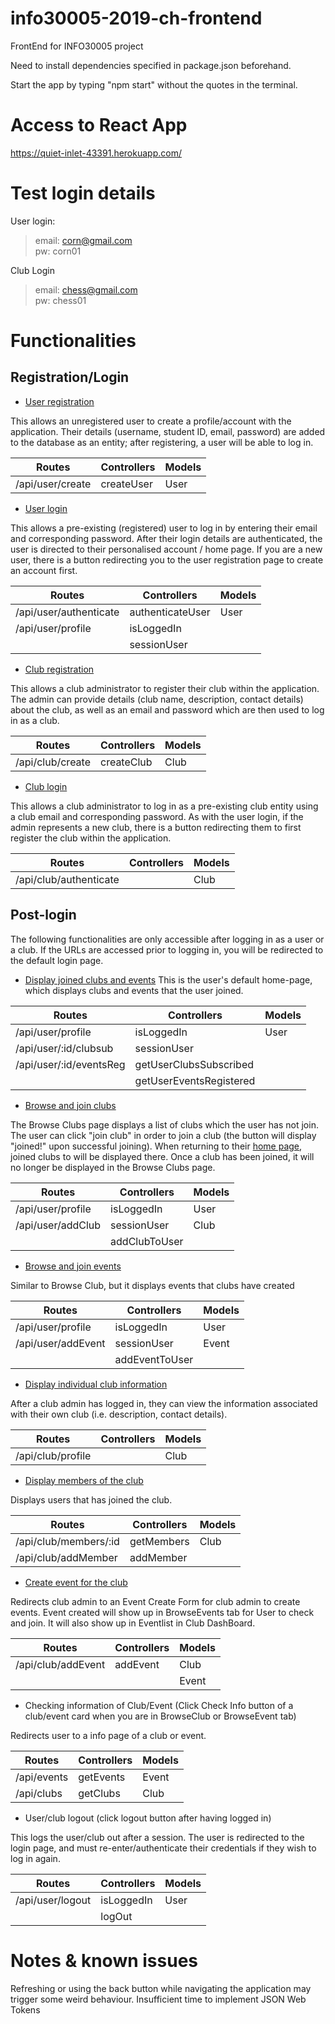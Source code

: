 # info30005-2019-ch-frontend
FrontEnd for INFO30005 project

Need to install dependencies specified in package.json beforehand.

Start the app by typing "npm start" without the quotes in the terminal.

# Access to React App
 https://quiet-inlet-43391.herokuapp.com/

# Test login details

User login:

> email: corn@gmail.com <br>
> pw: corn01

Club Login

> email: chess@gmail.com <br>
> pw: chess01

# Functionalities

## Registration/Login

* [User registration](https://quiet-inlet-43391.herokuapp.com/register/user)

This allows an unregistered user to create a profile/account with the application. Their details (username, student ID, email, password) are added to the database as an entity; after registering, a user will be able to log in.


| Routes           | Controllers | Models
| ---------------- | ----------- | ------
| /api/user/create | createUser  | User


* [User login](https://quiet-inlet-43391.herokuapp.com/)

This allows a pre-existing (registered) user to log in by entering their email and corresponding password. After their login details are authenticated, the user is directed to their personalised account / home page. If you are a new user, there is a button redirecting you to the user registration page to create an account first. 

| Routes                 | Controllers       | Models |
| ---------------------- | ----------------- | ------
| /api/user/authenticate | authenticateUser  | User
| /api/user/profile      | isLoggedIn
|                        | sessionUser

* [Club registration](https://quiet-inlet-43391.herokuapp.com/register/club)

This allows a club administrator to register their club within the application. The admin can provide details (club name, description, contact details) about the club, as well as an email and password which are then used to log in as a club.

| Routes            | Controllers | Models |
| ----------------- | ----------- | ------
| /api/club/create  | createClub  | Club

* [Club login](https://quiet-inlet-43391.herokuapp.com/club/login)

This allows a club administrator to log in as a pre-existing club entity using a club email and corresponding password. As with the user login, if the admin represents a new club, there is a button redirecting them to first register the club within the application. 

| Routes                  | Controllers | Models |
| ----------------------- | ----------- | ------
| /api/club/authenticate  |             | Club

## Post-login

The following functionalities are only accessible after logging in as a user or a club. If the URLs are accessed prior to logging in, you will be redirected to the default login page. 

* [Display joined clubs and events](https://quiet-inlet-43391.herokuapp.com/user/profile)
This is the user's default home-page, which displays clubs and events that the user joined. 

| Routes                 | Controllers | Models |
| -----------------------| ----------- | ------
| /api/user/profile      | isLoggedIn  | User
| /api/user/:id/clubsub  | sessionUser | 
| /api/user/:id/eventsReg| getUserClubsSubscribed |
|                        | getUserEventsRegistered |



* [Browse and join clubs](https://quiet-inlet-43391.herokuapp.com/clubs)

The Browse Clubs page displays a list of clubs which the user has not join. The user can click "join club" in order to join a  club (the button will display "joined!" upon successful joining). When returning to their [home page](https://quiet-inlet-43391.herokuapp.com/user/profile), joined clubs to will be displayed there. Once a club has been joined, it will no longer be displayed in the Browse Clubs page. 

| Routes               | Controllers | Models |
| ------------------   | ----------- | ------
| /api/user/profile    | isLoggedIn  | User
| /api/user/addClub    | sessionUser | Club
|                      | addClubToUser  |                   

* [Browse and join events](https://quiet-inlet-43391.herokuapp.com/events)

Similar to Browse Club, but it displays events that clubs have created

| Routes               | Controllers | Models |
| ------------------   | ----------- | ------
| /api/user/profile    | isLoggedIn  | User
| /api/user/addEvent   | sessionUser | Event
|                      | addEventToUser 
                        

* [Display individual club information](https://quiet-inlet-43391.herokuapp.com/club/profile)

After a club admin has logged in, they can view the information associated with their own club (i.e. description, contact details).

| Routes            | Controllers | Models |
| ----------------- | ----------- | ------
| /api/club/profile |             | Club

* [Display members of the club](https://quiet-inlet-43391.herokuapp.com/club/members)

Displays users that has joined the club. 

| Routes                | Controllers | Models |
| --------------------- | ----------- | ------
| /api/club/members/:id | getMembers  | Club
| /api/club/addMember   | addMember   

* [Create event for the club](https://quiet-inlet-43391.herokuapp.com/club/addEvent)

Redirects club admin to an Event Create Form for club admin to create events. Event created will show up in BrowseEvents tab for User to check and join. It will also show up in Eventlist in Club DashBoard.

| Routes                | Controllers | Models |
| --------------------- | ----------- | ------
| /api/club/addEvent    | addEvent    | Club
|                       |             | Event

* Checking information of Club/Event (Click Check Info button of a club/event card when you are in BrowseClub or BrowseEvent tab)

Redirects user to a info page of a club or event.

| Routes                | Controllers | Models |
| --------------------- | ----------- | ------
| /api/events           | getEvents   | Event
| /api/clubs            | getClubs    | Club

* User/club logout (click logout button after having logged in)

This logs the user/club out after a session. The user is redirected to the login page, and must re-enter/authenticate their credentials if they wish to log in again. 

| Routes           | Controllers | Models |
| ---------------- | ----------- | ------
| /api/user/logout | isLoggedIn  | User
|                  | logOut

# Notes & known issues
Refreshing or using the back button while navigating the application may trigger some weird behaviour. Insufficient time to implement JSON Web Tokens

